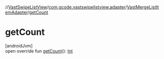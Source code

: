 //[VastSwipeListView](../../../index.md)/[com.gcode.vastswipelistview.adapter](../index.md)/[VastMergeListItemAdapter](index.md)/[getCount](get-count.md)

# getCount

[androidJvm]\
open override fun [getCount](get-count.md)(): [Int](https://kotlinlang.org/api/latest/jvm/stdlib/kotlin/-int/index.html)
